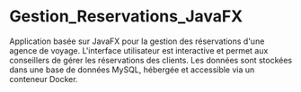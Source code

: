 # Gestion_Reservations_JavaFX
Application basée sur JavaFX pour la gestion des réservations d'une agence de voyage. L'interface utilisateur est interactive et permet aux conseillers de gérer les réservations des clients. Les données sont stockées dans une base de données MySQL, hébergée et accessible via un conteneur Docker.
